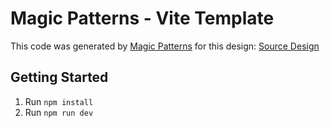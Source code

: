 # Magic Patterns - Vite Template

This code was generated by [Magic Patterns](https://magicpatterns.com) for this design: [Source Design](https://www.magicpatterns.com/c/hutgtakf1pyzjxzy8uq6f7)

## Getting Started

1. Run `npm install`
2. Run `npm run dev`
